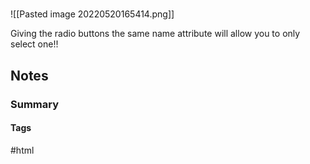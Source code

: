 # 
![[Pasted image 20220520165414.png]]

Giving the radio buttons the same name attribute will allow you to only select one!!
## Notes





### Summary 




#### Tags

#html